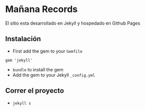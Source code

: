 Mañana Records
======================

El sitio esta desarrollado en Jekyll y hospedado en Github Pages

## Instalación

- First add the gem to your `Gemfile`
```
gem 'jekyll'
```
- `bundle` to install the gem
- Add the gem to your Jekyll `_config.yml`

## Correr el proyecto

- `jekyll s`